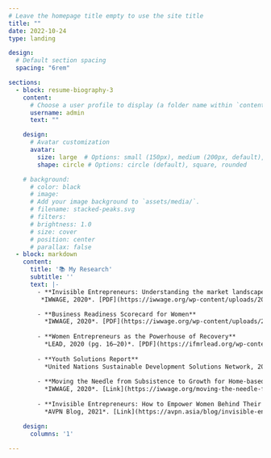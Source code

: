 ```yaml
---
# Leave the homepage title empty to use the site title
title: ""
date: 2022-10-24
type: landing

design:
  # Default section spacing
  spacing: "6rem"

sections:
  - block: resume-biography-3
    content:
      # Choose a user profile to display (a folder name within `content/authors/`)
      username: admin
      text: ""

    design:
      # Avatar customization
      avatar:
        size: large  # Options: small (150px), medium (200px, default), large (320px), xl (400px), xxl (500px)
        shape: circle # Options: circle (default), square, rounded

    # background:
      # color: black
      # image:
      # Add your image background to `assets/media/`.
      # filename: stacked-peaks.svg
      # filters:
      # brightness: 1.0
      # size: cover
      # position: center
      # parallax: false
  - block: markdown
    content:
      title: '📚 My Research'
      subtitle: ''
      text: |-
        - **Invisible Entrepreneurs: Understanding the market landscape and enterprise readiness for women-led home-based businesses in Tamil Nadu and Rajasthan**  
         *IWWAGE, 2020*. [PDF](https://iwwage.org/wp-content/uploads/2021/01/IWWAGE_LEAD_report.pdf)

        - **Business Readiness Scorecard for Women**  
          *IWWAGE, 2020*. [PDF](https://iwwage.org/wp-content/uploads/2020/08/business-Readiness-Scorecard.pdf)
        
        - **Women Entrepreneurs as the Powerhouse of Recovery**  
          *LEAD, 2020 (pg. 16–20)*. [PDF](https://ifmrlead.org/wp-content/uploads/2020/11/Report_Women-Entrepreneurs-as-Powerhouse-of-Recovery-upd.pdf)
        
        - **Youth Solutions Report**  
          *United Nations Sustainable Development Solutions Network, 2020*. [PDF](https://www.undp.org/sites/g/files/zskgke326/files/publications/UNDP-RBAP-SDSN-joint-report-Youth-Solutions-Report-2020.pdf)
        
        - **Moving the Needle from Subsistence to Growth for Home-based Businesses**  
          *IWWAGE, 2020*. [Link](https://iwwage.org/moving-the-needle-from-subsistence-to-growth-for-home-based-businesses/)
        
        - **Invisible Entrepreneurs: How to Empower Women Behind Their Craft**  
          *AVPN Blog, 2021*. [Link](https://avpn.asia/blog/invisible-entrepreneurs-empower-women-behind-craft/)

    design:
      columns: '1'
    
---
```

